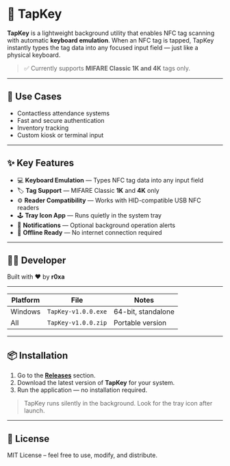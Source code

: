 # 🚀 TapKey

**TapKey** is a lightweight background utility that enables NFC tag scanning with automatic **keyboard emulation**. When an NFC tag is tapped, TapKey instantly types the tag data into any focused input field — just like a physical keyboard.

> ✅ Currently supports **MIFARE Classic 1K and 4K** tags only.

---

## 🔑 Use Cases
- Contactless attendance systems  
- Fast and secure authentication  
- Inventory tracking  
- Custom kiosk or terminal input  

---

## ✨ Key Features

- 💻 **Keyboard Emulation** — Types NFC tag data into any input field
- 🏷️ **Tag Support** — MIFARE Classic **1K** and **4K** only
- ⚙️ **Reader Compatibility** — Works with HID-compatible USB NFC readers
- 🕹️ **Tray Icon App** — Runs quietly in the system tray
- 🔔 **Notifications** — Optional background operation alerts
- 🔐 **Offline Ready** — No internet connection required

---

## 👨‍💻 Developer

Built with ❤️ by **r0xa**

---
| Platform | File | Notes |
|----------|------|-------|
| Windows | `TapKey-v1.0.0.exe` | 64-bit, standalone |
| All | `TapKey-v1.0.0.zip` | Portable version |

---
## 📦 Installation

1. Go to the [**Releases**](https://github.com/yourusername/tapkey/releases) section.
2. Download the latest version of **TapKey** for your system.
3. Run the application — no installation required.

> TapKey runs silently in the background. Look for the tray icon after launch.

---

## 📜 License

MIT License – feel free to use, modify, and distribute.
